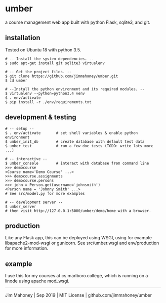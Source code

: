 umber
=====

a course management web app built with python Flask, sqlite3, and git.

installation
-------------

Tested on Ubuntu 18 with python 3.5.

    # -- Install the system dependencies. --
    $ sudo apt-get install git sqlite3 virtualenv 

    # -- Get the project files. --
    $ git clone https://github.com/jimmahoney/umber.git
    $ cd umber

    # --Install the python environment and its required modules. --
    $ virtualenv --python=python3.4 venv
    $ . env/activate
    $ pip install -r ./env/requirements.txt

development & testing
---------------------

    # -- setup --
    $ . env/activate       # set shell variables & enable python environment
    $ umber_init_db        # create database with default test data
    $ umber_test           # run a few doc tests (TODO: write lots more ...)

    # -- interactive --
    $ umber_console        # interact with database from command line
    >>> democourse
    <Course name='Demo Course' ...>
    >>> democourse.assignments
    >>> democourse.persons
    >>> john = Person.get(username='johnsmith')
    <Person name = 'Johnny Smith' ...>
    # See src/model.py for more examples

    # -- development server --
    $ umber_server
    # then visit http://127.0.0.1:5000/umber/demo/home with a browser.

production
----------

Like any Flask app, this can be deployed using WSGI, 
using for example libapache2-mod-wsgi or gunicorn.
See src/umber.wsgi and env/production for more information.

example
--------

I use this for my courses at cs.marlboro.college,
which is running on a linode using apache mod_wsgi.

----------------------------------------------------------

Jim Mahoney | Sep 2019 | MIT License | github.com/jimmahoney/umber
